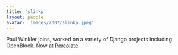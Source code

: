 ```yaml
---
title: 'slinkp'
layout: people
avatar: 'images/2007/slinkp.jpeg'
---
```


Paul Winkler joins, worked on a variety of Django projects including OpenBlock. Now at <a href="https://percolate.com/">Percolate</a>.
